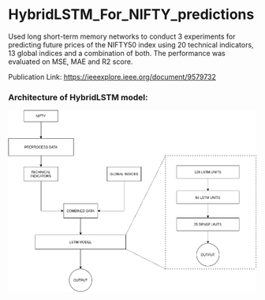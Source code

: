 # HybridLSTM_For_NIFTY_predictions
Used long short-term memory networks to conduct 3 experiments for predicting future prices of the NIFTY50 index using 20 technical indicators, 13 global indices and a combination of both. The performance was evaluated on MSE, MAE and R2 score.

Publication Link: https://ieeexplore.ieee.org/document/9579732

### Architecture of HybridLSTM model:

![Hybrid LSTM architecture](images/hybrid_architecture.png)
